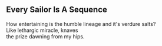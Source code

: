 Every Sailor Is A Sequence
--------------------------
How entertaining is the humble lineage and it's verdure salts?  
Like lethargic miracle, knaves  
the prize dawning from my hips.  
